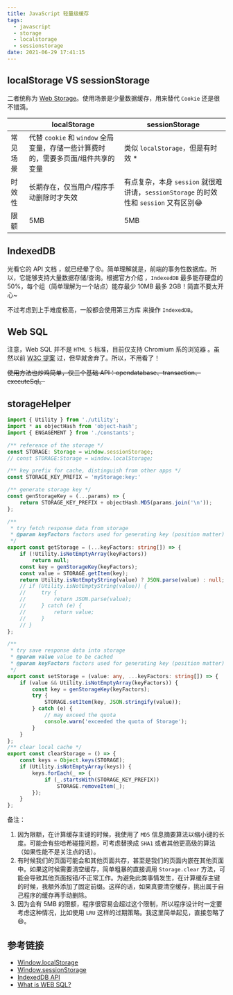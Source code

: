 ```yaml
---
title: JavaScript 轻量级缓存
tags:
  - javascript
  - storage
  - localstorage
  - sessionstorage
date: 2021-06-29 17:41:15
---
```


## localStorage VS sessionStorage

二者统称为 [Web Storage](https://developer.mozilla.org/en-US/docs/Web/API/Web_Storage_API)。使用场景是少量数据缓存，用来替代 `Cookie` 还是很不错滴。

| | localStorage | sessionStorage|
|-----|-----|-----|
|常见场景|代替 `cookie` 和 `window` 全局变量，存储一些计算费时的，需要多页面/组件共享的变量|类似 `localStorage`，但是有时效 *|
|时效性|长期存在，仅当用户/程序手动删除时才失效|有点复杂，本身 `session` 就很难讲请，`sessionStorage` 的时效性和 `session` 又有区别😂|
|限额|5MB|5MB|

## IndexedDB

光看它的 API 文档 [<fa-link/>](https://developer.mozilla.org/en-US/docs/Web/API/IndexedDB_API)，就已经晕了😵。简单理解就是，前端的事务性数据库。所以，它能够支持大量数据存储/查询。根据官方介绍 [<fa-link/>](https://developer.mozilla.org/en-US/docs/Web/API/IndexedDB_API/Browser_storage_limits_and_eviction_criteria)，`IndexedDB` 最多能存硬盘的 50%，每个组（简单理解为一个站点）能存最少 10MB 最多 2GB！简直不要太开心~

不过考虑到上手难度极高，一般都会使用第三方库 [<fa-link/>](https://developer.mozilla.org/en-US/docs/Web/API/IndexedDB_API#see_also) 来操作 `IndexedDB`。

## Web SQL

注意，Web SQL 并不是 `HTML 5` 标准，目前仅支持 Chromium 系的浏览器 [<fa-link/>](https://caniuse.com/sql-storage)。虽然以前 [W3C 提案](https://www.w3.org/TR/webdatabase/) 过，但早就舍弃了。所以，不用看了！

~~使用方法也炒鸡简单，仅三个基础 API：opendatabase、transaction、executeSql。~~

## storageHelper

```ts
import { Utility } from './utility';
import * as objectHash from 'object-hash';
import { ENGAGEMENT } from './constants';

/** reference of the storage */
const STORAGE: Storage = window.sessionStorage;
// const STORAGE:Storage = window.localStorage;

/** key prefix for cache, distinguish from other apps */
const STORAGE_KEY_PREFIX = 'myStorage:key:'

/** generate storage key */
const genStorageKey = (...params) => {
    return STORAGE_KEY_PREFIX + objectHash.MD5(params.join('\n'));
};

/**
 * try fetch response data from storage
 * @param keyFactors factors used for generating key (position matter)
 */
export const getStorage = (...keyFactors: string[]) => {
    if (!Utility.isNotEmptyArray(keyFactors))
        return null;
    const key = genStorageKey(keyFactors);
    const value = STORAGE.getItem(key);
    return Utility.isNotEmptyString(value) ? JSON.parse(value) : null;
    // if (Utility.isNotEmptyString(value)) {
    //     try {
    //         return JSON.parse(value);
    //     } catch (e) {
    //         return value;
    //     }
    // }
};

/**
 * try save response data into storage
 * @param value value to be cached
 * @param keyFactors factors used for generating key (position matter)
 */
export const setStorage = (value: any, ...keyFactors: string[]) => {
    if (value && Utility.isNotEmptyArray(keyFactors)) {
        const key = genStorageKey(keyFactors);
        try {
            STORAGE.setItem(key, JSON.stringify(value));
        } catch (e) {
            // may exceed the quota
            console.warn('exceeded the quota of Storage');
        }
    }
};
/** clear local cache */
export const clearStorage = () => {
    const keys = Object.keys(STORAGE);
    if (Utility.isNotEmptyArray(keys)) {
        keys.forEach(_ => {
            if (_.startsWith(STORAGE_KEY_PREFIX))
                STORAGE.removeItem(_);
        });
    }
};

```

备注：

1. 因为限额，在计算缓存主键的时候，我使用了 `MD5` 信息摘要算法以缩小键的长度。可能会有些哈希碰撞问题，可考虑替换成 `SHA1` 或者其他更高级的算法（如果性能不是关注点的话）。
2. 有时候我们的页面可能会和其他页面共存，甚至是我们的页面内嵌在其他页面中。如果这时候需要清空缓存，简单粗暴的直接调用 `Storage.clear` 方法，可能会导致其他页面报错/不正常工作。为避免此类事情发生，在计算缓存主键的时候，我额外添加了固定前缀。这样的话，如果真要清空缓存，挑出属于自己程序的缓存再手动删除。
3. 因为会有 5MB 的限额，程序很容易会超过这个限制，所以程序设计时一定要考虑这种情况，比如使用 `LRU` 这样的过期策略。我这里简单起见，直接忽略了 😄。

## 参考链接

- [Window.localStorage](https://developer.mozilla.org/en-US/docs/Web/API/Window/localStorage)
- [Window.sessionStorage](https://developer.mozilla.org/en-US/docs/Web/API/Window/sessionStorage)
- [IndexedDB API](https://developer.mozilla.org/en-US/docs/Web/API/IndexedDB_API)
- [What is WEB SQL?](https://www.geeksforgeeks.org/what-is-web-sql/)
